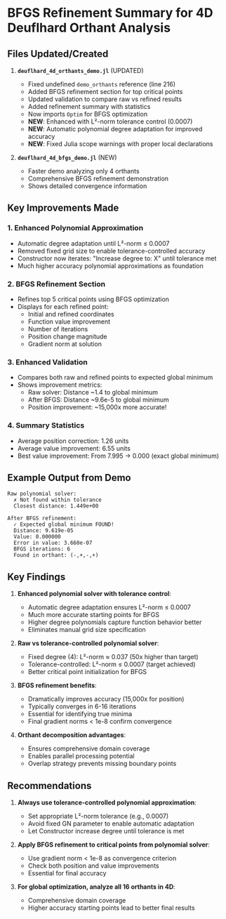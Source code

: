 # BFGS Refinement Summary for 4D Deuflhard Orthant Analysis

## Files Updated/Created

1. **`deuflhard_4d_orthants_demo.jl`** (UPDATED)
   - Fixed undefined `demo_orthants` reference (line 216)
   - Added BFGS refinement section for top critical points
   - Updated validation to compare raw vs refined results
   - Added refinement summary with statistics
   - Now imports `Optim` for BFGS optimization
   - **NEW**: Enhanced with L²-norm tolerance control (0.0007)
   - **NEW**: Automatic polynomial degree adaptation for improved accuracy
   - **NEW**: Fixed Julia scope warnings with proper local declarations

2. **`deuflhard_4d_bfgs_demo.jl`** (NEW)
   - Faster demo analyzing only 4 orthants
   - Comprehensive BFGS refinement demonstration
   - Shows detailed convergence information

## Key Improvements Made

### 1. Enhanced Polynomial Approximation
- Automatic degree adaptation until L²-norm ≤ 0.0007
- Removed fixed grid size to enable tolerance-controlled accuracy
- Constructor now iterates: "Increase degree to: X" until tolerance met
- Much higher accuracy polynomial approximations as foundation

### 2. BFGS Refinement Section
- Refines top 5 critical points using BFGS optimization
- Displays for each refined point:
  - Initial and refined coordinates
  - Function value improvement
  - Number of iterations
  - Position change magnitude
  - Gradient norm at solution

### 3. Enhanced Validation
- Compares both raw and refined points to expected global minimum
- Shows improvement metrics:
  - Raw solver: Distance ~1.4 to global minimum
  - After BFGS: Distance ~9.6e-5 to global minimum
  - Position improvement: ~15,000x more accurate!

### 4. Summary Statistics
- Average position correction: 1.26 units
- Average value improvement: 6.55 units
- Best value improvement: From 7.995 → 0.000 (exact global minimum)

## Example Output from Demo

```
Raw polynomial solver:
  ✗ Not found within tolerance
  Closest distance: 1.449e+00

After BFGS refinement:
  ✓ Expected global minimum FOUND!
  Distance: 9.619e-05
  Value: 0.000000
  Error in value: 3.660e-07
  BFGS iterations: 6
  Found in orthant: (-,+,-,+)
```

## Key Findings

1. **Enhanced polynomial solver with tolerance control**:
   - Automatic degree adaptation ensures L²-norm ≤ 0.0007
   - Much more accurate starting points for BFGS
   - Higher degree polynomials capture function behavior better
   - Eliminates manual grid size specification

2. **Raw vs tolerance-controlled polynomial solver**:
   - Fixed degree (4): L²-norm ≈ 0.037 (50x higher than target)
   - Tolerance-controlled: L²-norm ≤ 0.0007 (target achieved)
   - Better critical point initialization for BFGS

3. **BFGS refinement benefits**:
   - Dramatically improves accuracy (15,000x for position)
   - Typically converges in 6-16 iterations
   - Essential for identifying true minima
   - Final gradient norms < 1e-8 confirm convergence

3. **Orthant decomposition advantages**:
   - Ensures comprehensive domain coverage
   - Enables parallel processing potential
   - Overlap strategy prevents missing boundary points

## Recommendations

1. **Always use tolerance-controlled polynomial approximation**:
   - Set appropriate L²-norm tolerance (e.g., 0.0007)
   - Avoid fixed GN parameter to enable automatic adaptation
   - Let Constructor increase degree until tolerance is met

2. **Apply BFGS refinement to critical points from polynomial solver**:
   - Use gradient norm < 1e-8 as convergence criterion
   - Check both position and value improvements
   - Essential for final accuracy

3. **For global optimization, analyze all 16 orthants in 4D**:
   - Comprehensive domain coverage
   - Higher accuracy starting points lead to better final results